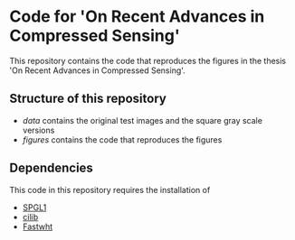 # Code for 'On Recent Advances in Compressed Sensing'

This repository contains the code that reproduces the figures in the thesis 'On Recent Advances in Compressed Sensing'.

## Structure of this repository
* _data_ contains the original test images and the square gray scale versions
* _figures_ contains the code that reproduces the figures

## Dependencies
This code in this repository requires the installation of
* [SPGL1](https://friedlander.io/spgl1/)
* [cilib](https://github.com/vegarant/cilib)
* [Fastwht](https://bitbucket.org/vegarant/fastwht/src/master/)
